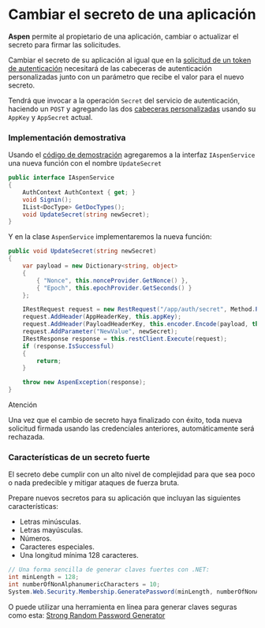 # Cambiar el secreto de una aplicación

**Aspen** permite al propietario de una aplicación, cambiar o actualizar el secreto para firmar las solicitudes.

Cambiar el secreto de su aplicación al igual que en la [solicitud de un token de autenticación](JWT-Request.md) necesitará de las cabeceras de autenticación personalizadas junto con un parámetro que recibe el valor para el nuevo secreto.

Tendrá que invocar a la operación `Secret` del servicio de autenticación, haciendo un `POST` y agregando las dos [cabeceras personalizadas](JWT-Request.md#cabeceras-de-autenticacion-requeridas) usando su `AppKey` y `AppSecret` actual.

### Implementación demostrativa

Usando el [código de demostración](samples/Demo.cs) agregaremos a la interfaz `IAspenService` una nueva función con el nombre `UpdateSecret`

```c#
public interface IAspenService
{
    AuthContext AuthContext { get; }
    void Signin();
    IList<DocType> GetDocTypes();
    void UpdateSecret(string newSecret);
}
```

Y en la clase `AspenService` implementaremos la nueva función:

```c#
public void UpdateSecret(string newSecret)
{
    var payload = new Dictionary<string, object>
    {
        { "Nonce", this.nonceProvider.GetNonce() },
        { "Epoch", this.epochProvider.GetSeconds() }
    };

    IRestRequest request = new RestRequest("/app/auth/secret", Method.POST);
    request.AddHeader(AppHeaderKey, this.appKey);
    request.AddHeader(PayloadHeaderKey, this.encoder.Encode(payload, this.appSecret));
    request.AddParameter("NewValue", newSecret);
    IRestResponse response = this.restClient.Execute(request);
    if (response.IsSuccessful)
    {
        return;
    }

    throw new AspenException(response);
}
```

<div class="admonition warning">
   <p class="first admonition-title">Atención</p>
   <p class="last">Una vez que el cambio de secreto haya finalizado con éxito, toda nueva solicitud firmada usando las credenciales anteriores, automáticamente será rechazada.</p>
</div>
 
### Características de un secreto fuerte
El secreto debe cumplir con un alto nivel de complejidad para que sea poco o nada predecible y mitigar ataques de fuerza bruta.

Prepare nuevos secretos para su aplicación que incluyan las siguientes características:

* Letras minúsculas.
* Letras mayúsculas.
* Números.
* Caracteres especiales.
* Una longitud mínima 128 caracteres.

```c#
// Una forma sencilla de generar claves fuertes con .NET:
int minLength = 128;
int numberOfNonAlphanumericCharacters = 10;
System.Web.Security.Membership.GeneratePassword(minLength, numberOfNonAlphanumericCharacters);
```

O puede utilizar una herramienta en línea para generar claves seguras como esta: [Strong Random Password Generator](https://passwordsgenerator.net/)
